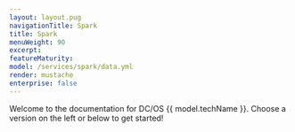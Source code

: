 ```yaml
---
layout: layout.pug
navigationTitle: Spark
title: Spark
menuWeight: 90
excerpt: 
featureMaturity:
model: /services/spark/data.yml
render: mustache
enterprise: false
---
```


Welcome to the documentation for DC/OS {{ model.techName }}. Choose a version on the left or below to get started!
